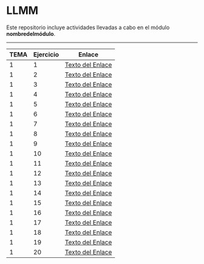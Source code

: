 # LLMM

Este repositorio incluye actividades llevadas a cabo en el módulo **nombredelmódulo**.

---
| TEMA  | Ejercicio | Enlace | 
| ----- | --------- | ------ |
| 1     |      1    | [Texto del Enlace](https://github.com/adrianortaaa/LLMM/blob/main/Ejercicio1.html) |
| 1     |      2    | [Texto del Enlace](https://github.com/adrianortaaa/LLMM/blob/main/Ejercicio2.html) |
| 1     |      3    | [Texto del Enlace](https://github.com/adrianortaaa/LLMM/blob/main/Ejercicio3.html) |
| 1     |      4    | [Texto del Enlace](https://github.com/adrianortaaa/LLMM/blob/main/Ejercicio4.html) |
| 1     |      5    | [Texto del Enlace](https://github.com/adrianortaaa/LLMM/blob/main/Ejercicio5.html) |
| 1     |      6    | [Texto del Enlace](https://github.com/adrianortaaa/LLMM/blob/main/Ejercicio6.html) |
| 1     |      7    | [Texto del Enlace](https://github.com/adrianortaaa/LLMM/blob/main/Ejercicio7.html) |
| 1     |      8    | [Texto del Enlace](https://github.com/adrianortaaa/LLMM/blob/main/Ejercicio8.html) |
| 1     |      9    | [Texto del Enlace](https://github.com/adrianortaaa/LLMM/blob/main/Ejercicio9.html) |
| 1     |      10   | [Texto del Enlace](https://github.com/adrianortaaa/LLMM/blob/main/Ejercicio10.html) |
| 1     |      11   | [Texto del Enlace](https://github.com/adrianortaaa/LLMM/blob/main/Ejercicio11.html) |
| 1     |      12   | [Texto del Enlace](https://github.com/adrianortaaa/LLMM/blob/main/Ejercicio12.html) |
| 1     |      13   | [Texto del Enlace](https://github.com/adrianortaaa/LLMM/blob/main/Ejercicio13.html) |
| 1     |      14   | [Texto del Enlace](https://github.com/adrianortaaa/LLMM/blob/main/Ejercicio14.html) |
| 1     |      15   | [Texto del Enlace](https://github.com/adrianortaaa/LLMM/blob/main/Ejercicio15.html) |
| 1     |      16   | [Texto del Enlace](https://github.com/adrianortaaa/LLMM/blob/main/Ejercicio16.html) |
| 1     |      17   | [Texto del Enlace](https://github.com/adrianortaaa/LLMM/blob/main/Ejercicio17.html) |
| 1     |      18   | [Texto del Enlace](https://github.com/adrianortaaa/LLMM/blob/main/Ejercicio18.html) |
| 1     |      19   | [Texto del Enlace](https://github.com/adrianortaaa/LLMM/blob/main/Ejercicio19.html) |
| 1     |      20   | [Texto del Enlace](https://github.com/adrianortaaa/LLMM/blob/main/Ejercicio20.html) |




